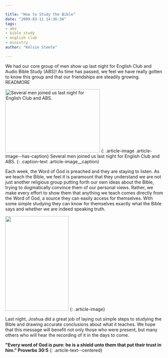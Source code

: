 ```yaml
---

title: "How to Study the Bible"
date: "2009-03-11 14:36:36"
tags:
- abs
- bible study
- english club
- ministry
author: "Kelsie Steele"

---
```


We had our core group of men show up last night for English Club and Audio Bible Study (ABS)! As time has passed, we feel we have really gotten to know this group and that our friendships are steadily growing. READMORE

<a href="//d21yo20tm8bmc2.cloudfront.net/2009/03/dsc_5115.jpg"><img class="size-medium wp-image-544" title="dsc_5115" src="//d21yo20tm8bmc2.cloudfront.net/2009/03/dsc_5115-300x200.jpg" alt="Several men joined us last night for English Club and ABS." width="300" height="200" /></a>
{: .article-image .article-image--has-caption}
Several men joined us last night for English Club and ABS.
{: .caption-text .article-image__caption}

Each week, the Word of God is preached and they are staying to listen. As we teach the Bible, we feel it is paramount that they understand we are not just another religious group putting forth our own ideas about the Bible, trying to dogmatically convince them of our personal views. Rather, we make every effort to show them that anything we teach comes directly from the Word of God, a source they can easily access for themselves. With some simple studying they can know for themselves exactly what the Bible says and whether we are indeed speaking truth.

<a href="//d21yo20tm8bmc2.cloudfront.net/2009/03/dsc_5116.jpg"><img class="size-medium wp-image-545" title="dsc_5116" src="//d21yo20tm8bmc2.cloudfront.net/2009/03/dsc_5116-201x300.jpg" alt=" " width="201" height="300" /></a>
{: .article-image}

Last night, Joshua did a great job of laying out simple steps to studying the Bible and drawing accurate conclusions about what it teaches. We hope that this message will benefit not only those who were present, but many others who will hear the recording of it in the days to come.

**"Every word of God is pure: he is a shield unto them that put their trust in him." Proverbs 30:5**
{: .article-text--centered}

